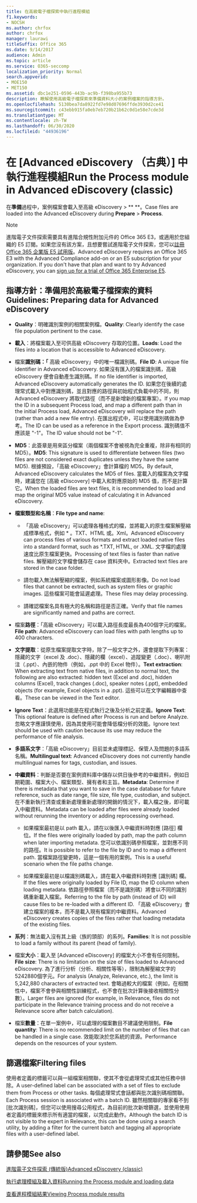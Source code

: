 ```yaml
---
title: 在高級電子檔探索中執行進程模組
f1.keywords:
- NOCSH
ms.author: chrfox
author: chrfox
manager: laurawi
titleSuffix: Office 365
ms.date: 9/14/2017
audience: Admin
ms.topic: article
ms.service: O365-seccomp
localization_priority: Normal
search.appverid:
- MOE150
- MET150
ms.assetid: dbc1e251-0596-443b-ac9b-f398ba955b73
description: 瞭解使用高級電子檔探索來準備資料大小的案例檔案的指導方針。
ms.openlocfilehash: 5130bea7da8922fd7e98d07696ffde3930d2ce41
ms.sourcegitcommit: c43ebb915fa0eb7eb720b21b62c0d1e58e7cde3d
ms.translationtype: MT
ms.contentlocale: zh-TW
ms.lasthandoff: 06/30/2020
ms.locfileid: "44936196"
---
```

# <a name="run-the-process-module-in-advanced-ediscovery-classic"></a><span data-ttu-id="009b8-103">在 [Advanced eDiscovery （古典）] 中執行進程模組</span><span class="sxs-lookup"><span data-stu-id="009b8-103">Run the Process module in Advanced eDiscovery (classic)</span></span>

<span data-ttu-id="009b8-104">在**準備**過程中，案例檔案會載入至高級 eDiscovery \> \*\* \*\*。</span><span class="sxs-lookup"><span data-stu-id="009b8-104">Case files are loaded into the Advanced eDiscovery during **Prepare** \> **Process**.</span></span> 
  
> [!NOTE]
> <span data-ttu-id="009b8-p101">進階電子文件探索需要具有進階合規性附加元件的 Office 365 E3，或適用於您組織的 E5 訂閱。如果您沒有該方案，且想要嘗試進階電子文件探索，您可以[註冊 Office 365 企業版 E5 試用版](https://go.microsoft.com/fwlink/p/?LinkID=698279)。</span><span class="sxs-lookup"><span data-stu-id="009b8-p101">Advanced eDiscovery requires an Office 365 E3 with the Advanced Compliance add-on or an E5 subscription for your organization. If you don't have that plan and want to try Advanced eDiscovery, you can [sign up for a trial of Office 365 Enterprise E5](https://go.microsoft.com/fwlink/p/?LinkID=698279).</span></span> 
  
## <a name="guidelines-preparing-data-for-advanced-ediscovery"></a><span data-ttu-id="009b8-107">指導方針：準備用於高級電子檔探索的資料</span><span class="sxs-lookup"><span data-stu-id="009b8-107">Guidelines: Preparing data for Advanced eDiscovery</span></span>

- <span data-ttu-id="009b8-108">**Quality**：明確識別案例的相關案例檔。</span><span class="sxs-lookup"><span data-stu-id="009b8-108">**Quality**: Clearly identify the case file population pertinent to the case.</span></span>
    
- <span data-ttu-id="009b8-109">**載入**：將檔案載入至可供高級 eDiscovery 存取的位置。</span><span class="sxs-lookup"><span data-stu-id="009b8-109">**Loads**: Load the files into a location that is accessible to Advanced eDiscovery.</span></span>
    
- <span data-ttu-id="009b8-110">檔案**識別碼：「** 高級 eDiscovery」中的唯一檔識別碼。</span><span class="sxs-lookup"><span data-stu-id="009b8-110">**File ID**: A unique file identifier in Advanced eDiscovery.</span></span> <span data-ttu-id="009b8-111">如果沒有匯入的檔案識別碼，高級 eDiscovery 便會自動產生識別碼。</span><span class="sxs-lookup"><span data-stu-id="009b8-111">If no file identifier is imported, Advanced eDiscovery automatically generates the ID.</span></span> <span data-ttu-id="009b8-112">如果您在後續的處理常式載入中對應識別碼，並且對應的路徑與初始程式負載中的不同，則 Advanced eDiscovery 將取代路徑（而不是新增新的檔案專案）。</span><span class="sxs-lookup"><span data-stu-id="009b8-112">If you map the ID in a subsequent Process load, and map a different path than in the initial Process load, Advanced eDiscovery will replace the path (rather than add a new file entry).</span></span> <span data-ttu-id="009b8-113">在匯出程式中，可以使用識別碼做為參考。</span><span class="sxs-lookup"><span data-stu-id="009b8-113">The ID can be used as a reference in the Export process.</span></span> <span data-ttu-id="009b8-114">識別碼值不應該是 "-1"。</span><span class="sxs-lookup"><span data-stu-id="009b8-114">The ID value should not be "-1".</span></span>
    
- <span data-ttu-id="009b8-115">**MD5**：此簽章是用來區分檔案（兩個檔案不會被視為完全重複，除非有相同的 MD5）。</span><span class="sxs-lookup"><span data-stu-id="009b8-115">**MD5**: This signature is used to differentiate between files (two files are not considered exact duplicates unless they have the same MD5).</span></span> <span data-ttu-id="009b8-116">根據預設，「高級 eDiscovery」會計算檔的 MD5。</span><span class="sxs-lookup"><span data-stu-id="009b8-116">By default, Advanced eDiscovery calculates the MD5 of files.</span></span> <span data-ttu-id="009b8-117">當載入的檔案為文字檔時，建議您在 [高級 eDiscovery] 中載入和對應原始的 MD5 值，而不是計算它。</span><span class="sxs-lookup"><span data-stu-id="009b8-117">When the loaded files are text files, it is recommended to load and map the original MD5 value instead of calculating it in Advanced eDiscovery.</span></span>
    
- <span data-ttu-id="009b8-118">**檔案類型和名稱**：</span><span class="sxs-lookup"><span data-stu-id="009b8-118">**File type and name**:</span></span>
    
  - <span data-ttu-id="009b8-119">「高級 eDiscovery」可以處理各種格式的檔，並將載入的原生檔案解壓縮成標準格式，例如 \* 。TXT、HTML 或。Xml。</span><span class="sxs-lookup"><span data-stu-id="009b8-119">Advanced eDiscovery can process files of various formats and extract loaded native files into a standard format, such as \*.TXT, HTML, or .XML.</span></span> <span data-ttu-id="009b8-120">文字檔的處理速度比原生檔案更快。</span><span class="sxs-lookup"><span data-stu-id="009b8-120">Processing of text files is faster than native files.</span></span> <span data-ttu-id="009b8-121">解壓縮的文字檔會儲存在 case 資料夾中。</span><span class="sxs-lookup"><span data-stu-id="009b8-121">Extracted text files are stored in the case folder.</span></span>
    
  - <span data-ttu-id="009b8-122">請勿載入無法解壓縮的檔案，例如系統檔案或圖形影像。</span><span class="sxs-lookup"><span data-stu-id="009b8-122">Do not load files that cannot be extracted, such as system files or graphic images.</span></span> <span data-ttu-id="009b8-123">這些檔案可能會延遲處理。</span><span class="sxs-lookup"><span data-stu-id="009b8-123">These files may delay processing.</span></span>
    
  - <span data-ttu-id="009b8-124">請確認檔案名具有極大的名稱和路徑是否正確。</span><span class="sxs-lookup"><span data-stu-id="009b8-124">Verify that file names are significantly named and paths are correct.</span></span>
    
- <span data-ttu-id="009b8-125">檔案**路徑**：「高級 eDiscovery」可以載入路徑長度最長為400個字元的檔案。</span><span class="sxs-lookup"><span data-stu-id="009b8-125">**File path**: Advanced eDiscovery can load files with path lengths up to 400 characters.</span></span>
    
- <span data-ttu-id="009b8-126">**文字提取**：從原生檔案提取文字時，除了一般文字之外，還會提取下列專案：隱藏的文字（excel 及 .doc）、隱藏的欄（excel）、追蹤變更（.doc）、喇叭附注（.ppt）、內嵌的物件（例如，.ppt 中的 Excel 物件）。</span><span class="sxs-lookup"><span data-stu-id="009b8-126">**Text extraction**: When extracting text from native files, in addition to normal text, the following are also extracted: hidden text (Excel and .doc), hidden columns (Excel), track changes (.doc), speaker notes (.ppt), embedded objects (for example, Excel objects in a .ppt).</span></span> <span data-ttu-id="009b8-127">這些可以在文字編輯器中查看。</span><span class="sxs-lookup"><span data-stu-id="009b8-127">These can be viewed in the Text editor.</span></span>
    
- <span data-ttu-id="009b8-128">**Ignore Text**：此選用功能是在程式執行之後及分析之前定義。</span><span class="sxs-lookup"><span data-stu-id="009b8-128">**Ignore Text**: This optional feature is defined after Process is run and before Analyze.</span></span> <span data-ttu-id="009b8-129">忽略文字應謹慎使用，因為其使用可能會降低檔分析的效能。</span><span class="sxs-lookup"><span data-stu-id="009b8-129">Ignore text should be used with caution because its use may reduce the performance of file analysis.</span></span>
    
- <span data-ttu-id="009b8-130">**多語系文字**：「高級 eDiscovery」目前並未處理標記、保管人及問題的多語系名稱。</span><span class="sxs-lookup"><span data-stu-id="009b8-130">**Multilingual text**: Advanced eDiscovery does not currently handle multilingual names for tags, custodian, and issues.</span></span>
    
- <span data-ttu-id="009b8-131">**中繼資料**：判斷是否要在案例資料庫中儲存以供日後參考的中繼資料，例如日期範圍、檔案大小、檔案類型、擁有者和主旨。</span><span class="sxs-lookup"><span data-stu-id="009b8-131">**Metadata**: Determine if there is metadata that you want to save in the case database for future reference, such as date range, file size, file type, custodian, and subject.</span></span> <span data-ttu-id="009b8-132">在不重新執行清查或重新處理重新處理的開銷的情況下，載入檔之後，即可載入中繼資料。</span><span class="sxs-lookup"><span data-stu-id="009b8-132">Metadata can be loaded after files were already loaded without rerunning the inventory or adding reprocessing overhead.</span></span> 
    
  - <span data-ttu-id="009b8-133">如果檔案最初是以 path 載入，請在以後匯入中繼資料時對應 [路徑] 欄位。</span><span class="sxs-lookup"><span data-stu-id="009b8-133">If the files were originally loaded by path, map the path column when later importing metadata.</span></span> <span data-ttu-id="009b8-134">您可以依識別碼參照檔案，並對應不同的路徑。</span><span class="sxs-lookup"><span data-stu-id="009b8-134">It is possible to refer to the file by ID and to map a different path.</span></span> <span data-ttu-id="009b8-135">當檔案路徑變更時，這是一個有用的案例。</span><span class="sxs-lookup"><span data-stu-id="009b8-135">This is a useful scenario when the file paths change.</span></span>
    
  - <span data-ttu-id="009b8-136">如果檔案最初是以檔識別碼載入，請在載入中繼資料時對應 [識別碼] 欄。</span><span class="sxs-lookup"><span data-stu-id="009b8-136">If the files were originally loaded by File ID, map the ID column when loading metadata.</span></span> <span data-ttu-id="009b8-137">依路徑參照檔案（而不是識別碼）將會以不同的識別碼重新載入檔案。</span><span class="sxs-lookup"><span data-stu-id="009b8-137">Referring to the file by path (instead of ID) will cause files to be re-loaded with a different ID.</span></span> <span data-ttu-id="009b8-138">「高級 eDiscovery」會建立檔案的複本，而不是載入現有檔案的中繼資料。</span><span class="sxs-lookup"><span data-stu-id="009b8-138">Advanced eDiscovery creates copies of the files rather that loading metadata of the existing files.</span></span>
    
- <span data-ttu-id="009b8-139">**系列**：無法載入沒有其上級（族的頭部）的系列。</span><span class="sxs-lookup"><span data-stu-id="009b8-139">**Families**: It is not possible to load a family without its parent (head of family).</span></span> 
    
- <span data-ttu-id="009b8-140">檔案**大小**：載入至 [Advanced eDiscovery] 的檔案大小不會有任何限制。</span><span class="sxs-lookup"><span data-stu-id="009b8-140">**File size**: There is no limitation on the size of files loaded to Advanced eDiscovery.</span></span> <span data-ttu-id="009b8-141">為了進行分析（分析、相關性等等），限制為解壓縮文字的5242880個字元。</span><span class="sxs-lookup"><span data-stu-id="009b8-141">For analysis (Analyze, Relevance, etc.), the limit is 5,242,880 characters of extracted text.</span></span> <span data-ttu-id="009b8-142">會略過較大的檔案（例如，在相關性中，檔案不會參與相關性訓練程式，也不會在批次計算後接收相關性分數）。</span><span class="sxs-lookup"><span data-stu-id="009b8-142">Larger files are ignored (for example, in Relevance, files do not participate in the Relevance training process and do not receive a Relevance score after batch calculation).</span></span>
    
- <span data-ttu-id="009b8-143">檔案**數量**：在單一案例中，可以處理的檔案數目不建議使用限制。</span><span class="sxs-lookup"><span data-stu-id="009b8-143">**File quantity**: There is no recommended limit on the number of files that can be handled in a single case.</span></span> <span data-ttu-id="009b8-144">效能取決於您系統的資源。</span><span class="sxs-lookup"><span data-stu-id="009b8-144">Performance depends on the resources of your system.</span></span> 
    
## <a name="filtering-files"></a><span data-ttu-id="009b8-145">篩選檔案</span><span class="sxs-lookup"><span data-stu-id="009b8-145">Filtering files</span></span>

<span data-ttu-id="009b8-146">使用者定義的標籤可以與一組檔案相關聯，使其不會從處理常式或其他任務中排除。</span><span class="sxs-lookup"><span data-stu-id="009b8-146">A user-defined label can be associated with a set of files to exclude them from Process or other tasks.</span></span> <span data-ttu-id="009b8-147">每個處理常式會話都與批次識別碼相關聯。</span><span class="sxs-lookup"><span data-stu-id="009b8-147">Each Process session is associated with a batch ID.</span></span> <span data-ttu-id="009b8-148">雖然相關聯的專家看不到 [批次識別碼]，但您可以使用搜尋公用程式，為目前的批次新增篩選，並使用使用者定義的標籤來標示所有適當的檔案，以完成此動作。</span><span class="sxs-lookup"><span data-stu-id="009b8-148">Although the batch ID is not visible to the expert in Relevance, this can be done using a search utility, by adding a filter for the current batch and tagging all appropriate files with a user-defined label.</span></span> 
  
## <a name="see-also"></a><span data-ttu-id="009b8-149">請參閱</span><span class="sxs-lookup"><span data-stu-id="009b8-149">See also</span></span>

[<span data-ttu-id="009b8-150">進階電子文件探索 (傳統版)</span><span class="sxs-lookup"><span data-stu-id="009b8-150">Advanced eDiscovery (classic)</span></span>](office-365-advanced-ediscovery.md)
  
[<span data-ttu-id="009b8-151">執行處理模組及載入資料</span><span class="sxs-lookup"><span data-stu-id="009b8-151">Running the Process module and loading data</span></span>](run-the-process-module-and-load-data-in-advanced-ediscovery.md)
  
[<span data-ttu-id="009b8-152">查看進程模組結果</span><span class="sxs-lookup"><span data-stu-id="009b8-152">Viewing Process module results</span></span>](view-process-module-results-in-advanced-ediscovery.md)

